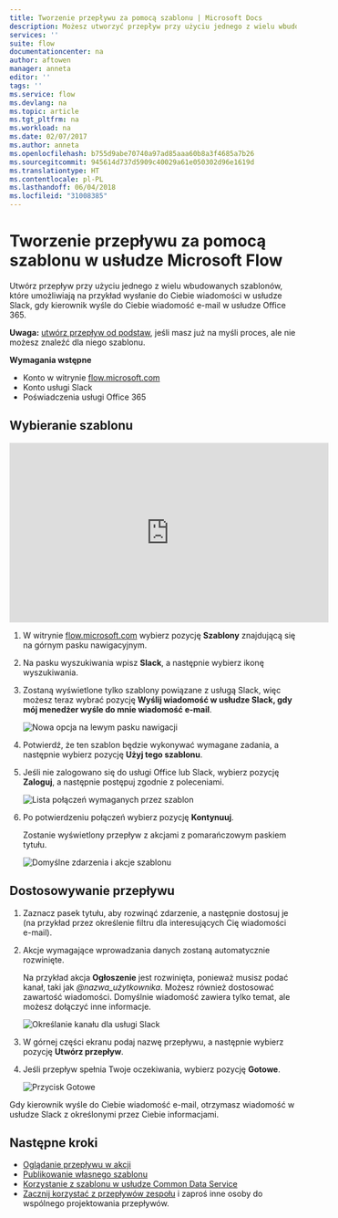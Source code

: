 ```yaml
---
title: Tworzenie przepływu za pomocą szablonu | Microsoft Docs
description: Możesz utworzyć przepływ przy użyciu jednego z wielu wbudowanych szablonów.
services: ''
suite: flow
documentationcenter: na
author: aftowen
manager: anneta
editor: ''
tags: ''
ms.service: flow
ms.devlang: na
ms.topic: article
ms.tgt_pltfrm: na
ms.workload: na
ms.date: 02/07/2017
ms.author: anneta
ms.openlocfilehash: b755d9abe70740a97ad85aaa60b8a3f4685a7b26
ms.sourcegitcommit: 945614d737d5909c40029a61e050302d96e1619d
ms.translationtype: HT
ms.contentlocale: pl-PL
ms.lasthandoff: 06/04/2018
ms.locfileid: "31008385"
---
```

# <a name="create-a-flow-from-a-template-in-microsoft-flow"></a>Tworzenie przepływu za pomocą szablonu w usłudze Microsoft Flow
Utwórz przepływ przy użyciu jednego z wielu wbudowanych szablonów, które umożliwiają na przykład wysłanie do Ciebie wiadomości w usłudze Slack, gdy kierownik wyśle do Ciebie wiadomość e-mail w usłudze Office 365.

**Uwaga:** [utwórz przepływ od podstaw](get-started-logic-flow.md), jeśli masz już na myśli proces, ale nie możesz znaleźć dla niego szablonu.

**Wymagania wstępne**

* Konto w witrynie [flow.microsoft.com](https://flow.microsoft.com)
* Konto usługi Slack
* Poświadczenia usługi Office 365

## <a name="choose-a-template"></a>Wybieranie szablonu
<iframe width="560" height="315" src="https://www.youtube.com/embed/ZJK8cYdjAic?list=PL8nfc9haGeb55I9wL9QnWyHp3ctU2_ThF" frameborder="0" allowfullscreen></iframe>

1. W witrynie [flow.microsoft.com](https://flow.microsoft.com) wybierz pozycję **Szablony** znajdującą się na górnym pasku nawigacyjnym.
2. Na pasku wyszukiwania wpisz **Slack**, a następnie wybierz ikonę wyszukiwania.
3. Zostaną wyświetlone tylko szablony powiązane z usługą Slack, więc możesz teraz wybrać pozycję **Wyślij wiadomość w usłudze Slack, gdy mój menedżer wyśle do mnie wiadomość e-mail**.
   
    ![Nowa opcja na lewym pasku nawigacji](./media/get-started-logic-template/select-template.png)
4. Potwierdź, że ten szablon będzie wykonywać wymagane zadania, a następnie wybierz pozycję **Użyj tego szablonu**.
5. Jeśli nie zalogowano się do usługi Office lub Slack, wybierz pozycję **Zaloguj**, a następnie postępuj zgodnie z poleceniami.
   
    ![Lista połączeń wymaganych przez szablon](./media/get-started-logic-template/confirm-connections.png)
6. Po potwierdzeniu połączeń wybierz pozycję **Kontynuuj**.
   
    Zostanie wyświetlony przepływ z akcjami z pomarańczowym paskiem tytułu.
   
    ![Domyślne zdarzenia i akcje szablonu](./media/get-started-logic-template/template-default.png)

## <a name="customize-your-flow"></a>Dostosowywanie przepływu
1. Zaznacz pasek tytułu, aby rozwinąć zdarzenie, a następnie dostosuj je (na przykład przez określenie filtru dla interesujących Cię wiadomości e-mail).
2. Akcje wymagające wprowadzania danych zostaną automatycznie rozwinięte.
   
    Na przykład akcja **Ogłoszenie** jest rozwinięta, ponieważ musisz podać kanał, taki jak *\@nazwa_użytkownika*. Możesz również dostosować zawartość wiadomości. Domyślnie wiadomość zawiera tylko temat, ale możesz dołączyć inne informacje.
   
    ![Określanie kanału dla usługi Slack](./media/get-started-logic-template/specify-keyword.png)
3. W górnej części ekranu podaj nazwę przepływu, a następnie wybierz pozycję **Utwórz przepływ**.
4. Jeśli przepływ spełnia Twoje oczekiwania, wybierz pozycję **Gotowe**.
   
    ![Przycisk Gotowe](./media/get-started-logic-template/done.png)

Gdy kierownik wyśle do Ciebie wiadomość e-mail, otrzymasz wiadomość w usłudze Slack z określonymi przez Ciebie informacjami.

## <a name="next-steps"></a>Następne kroki
* [Oglądanie przepływu w akcji](see-a-flow-run.md)
* [Publikowanie własnego szablonu](publish-a-template.md)
* [Korzystanie z szablonu w usłudze Common Data Service](common-data-model-intro.md)
* [Zacznij korzystać z przepływów zespołu](create-team-flows.md) i zaproś inne osoby do wspólnego projektowania przepływów.

